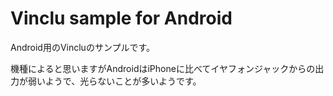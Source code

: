 Vinclu sample for Android
=========================

Android用のVincluのサンプルです。

機種によると思いますがAndroidはiPhoneに比べてイヤフォンジャックからの出力が弱いようで、光らないことが多いようです。


